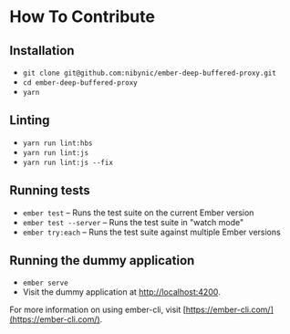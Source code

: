 # How To Contribute

## Installation

* `git clone git@github.com:nibynic/ember-deep-buffered-proxy.git`
* `cd ember-deep-buffered-proxy`
* `yarn`

## Linting

* `yarn run lint:hbs`
* `yarn run lint:js`
* `yarn run lint:js --fix`

## Running tests

* `ember test` – Runs the test suite on the current Ember version
* `ember test --server` – Runs the test suite in "watch mode"
* `ember try:each` – Runs the test suite against multiple Ember versions

## Running the dummy application

* `ember serve`
* Visit the dummy application at [http://localhost:4200](http://localhost:4200).

For more information on using ember-cli, visit [https://ember-cli.com/](https://ember-cli.com/).

